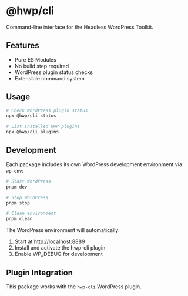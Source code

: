 # @hwp/cli

Command-line interface for the Headless WordPress Toolkit.

## Features

- Pure ES Modules
- No build step required
- WordPress plugin status checks
- Extensible command system

## Usage

```bash
# Check WordPress plugin status
npx @hwp/cli status

# List installed HWP plugins
npx @hwp/cli plugins
```

## Development

Each package includes its own WordPress development environment via `wp-env`:

```bash
# Start WordPress
pnpm dev

# Stop WordPress
pnpm stop

# Clean environment
pnpm clean
```

The WordPress environment will automatically:
1. Start at http://localhost:8889
2. Install and activate the hwp-cli plugin
3. Enable WP_DEBUG for development

## Plugin Integration

This package works with the `hwp-cli` WordPress plugin.
